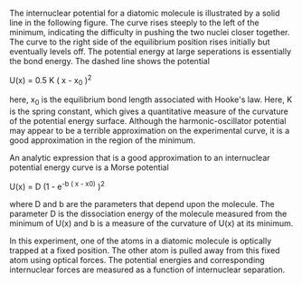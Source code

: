 The internuclear potential for a diatomic molecule is illustrated by a solid line in the following figure. The curve rises steeply to the left of the minimum, indicating the difficulty in pushing the two nuclei closer together. The curve to the right side of the equilibrium position rises initially but eventually levels off. The potential energy at large seperations is essentially the bond energy. The dashed line shows the potential

U(x) = 0.5 K ( x - x<sub>0</sub> )<sup>2</sup>

here, x<sub>0</sub> is the equilibrium bond length associated with Hooke's law. Here, K is the spring constant, which gives a quantitative measure of the curvature of the potential energy surface. Although the harmonic-oscillator potential may appear to be a terrible approximation on the experimental curve, it is a good approximation in the region of the minimum.


An analytic expression that is a good approximation to an internuclear potential energy curve is a Morse potential

U(x) = D (1 - e<sup>-b ( x - x0)</sup> )<sup>2</sup>

where D and b are the parameters that depend upon the molecule. The parameter D is the dissociation energy of the molecule measured from the minimum of U(x) and b is a measure of the curvature of U(x) at its minimum.

In this experiment, one of the atoms in a diatomic molecule is optically trapped at a fixed position. The other atom is pulled away from this fixed atom using optical forces. The potential energies and corresponding internuclear forces are measured as a function of internuclear separation. 
